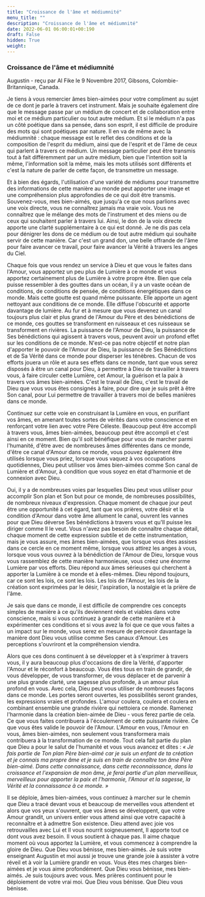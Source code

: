 ```yaml
---
title: "Croissance de l'âme et médiumnité"
menu_title: ""
description: "Croissance de l'âme et médiumnité"
date: 2022-06-01 06:00:01+00:190
draft: False
hidden: True
weight:
---
```

### Croissance de l'âme et médiumnité

Augustin - reçu par Al Fike le 9 Novembre 2017, Gibsons, Colombie-Britannique, Canada.

Je tiens à vous remercier âmes bien-aimées pour votre compliment au sujet de ce dont je parle à travers cet instrument. Mais je souhaite également dire que le message passe par un médium de concert et de collaboration entre moi et ce médium particulier ou tout autre médium. Et si le médium n'a pas un côté poétique dans sa pensée, dans son esprit, il est difficile de produire des mots qui sont poétiques par nature. Il en va de même avec la médiumnité : chaque message est le reflet des conditions et de la composition de l'esprit du médium, ainsi que de l'esprit et de l'âme de ceux qui parlent à travers ce médium. Un message particulier peut être transmis tout à fait différemment par un autre médium, bien que l'intention soit la même, l'information soit la même, mais les mots utilisés sont différents et c'est la nature de parler de cette façon, de transmettre un message. 

Et à bien des égards, l'utilisation d'une variété de médiums pour transmettre des informations de cette manière au monde peut apporter une image et une compréhension plus approfondies de ce qui doit être transmis. Souvenez-vous, mes bien-aimés, que jusqu'à ce que nous parlions avec une voix directe, vous ne connaîtrez jamais ma vraie voix. Vous ne connaîtrez que le mélange des mots de l'instrument et des miens ou de ceux qui souhaitent parler à travers lui. Ainsi, le don de la voix directe apporte une clarté supplémentaire à ce qui est donné. Je ne dis pas cela pour dénigrer les dons de ce médium ou de tout autre médium qui souhaite servir de cette manière. Car c'est un grand don, une belle offrande de l'âme pour faire avancer ce travail, pour faire avancer la Vérité à travers les anges du Ciel.

Chaque fois que vous rendez un service à Dieu et que vous le faites dans l'Amour, vous apportez un peu plus de Lumière à ce monde et vous apportez certainement plus de Lumière à votre propre être. Bien que cela puisse ressembler à des gouttes dans un océan, il y a un vaste océan de conditions, de conditions de pensée, de conditions énergétiques dans ce monde. Mais cette goutte est quand même puissante. Elle apporte un agent nettoyant aux conditions de ce monde. Elle diffuse l'obscurité et apporte davantage de lumière. Au fur et à mesure que vous devenez un canal toujours plus clair et plus grand de l'Amour du Père et des bénédictions de ce monde, ces gouttes se transforment en ruisseaux et ces ruisseaux se transforment en rivières. La puissance de l'Amour de Dieu, la puissance de Ses bénédictions qui agissent à travers vous, peuvent avoir un profond effet sur les conditions de ce monde. N'est-ce pas notre objectif et notre plan d'apporter le pouvoir de l'Amour de Dieu, la puissance de Ses Bénédictions et de Sa Vérité dans ce monde pour disperser les ténèbres. Chacun de vos efforts jouera un rôle et aura ses effets dans ce monde, tant que vous serez disposés à être un canal pour Dieu, à permettre à Dieu de travailler à travers vous, à faire circuler cette Lumière, cet Amour, la guérison et la paix à travers vos âmes bien-aimées. C'est le travail de Dieu, c'est le travail de Dieu que vous vous êtes consignés à faire, pour dire que je suis prêt à être Son canal, pour Lui permettre de travailler à travers moi de belles manières dans ce monde.

Continuez sur cette voie en construisant la Lumière en vous, en purifiant vos âmes, en amenant toutes sortes de vérités dans votre conscience et en renforçant votre lien avec votre Père Céleste. Beaucoup peut être accompli à travers vous, âmes bien-aimées, beaucoup peut être accompli et c'est ainsi en ce moment. Bien qu'il soit bénéfique pour vous de marcher parmi l'humanité, d'être avec de nombreuses âmes différentes dans ce monde, d'être ce canal d'Amour dans ce monde, vous pouvez également être utilisés lorsque vous priez, lorsque vous vaquez à vos occupations quotidiennes, Dieu peut utiliser vos âmes bien-aimées comme Son canal de Lumière et d'Amour, à condition que vous soyez en état d'harmonie et de connexion avec Dieu.

Oui, il y a de nombreuses voies par lesquelles Dieu peut vous utiliser pour accomplir Son plan et Son but pour ce monde, de nombreuses possibilités, de nombreux niveaux d'expression. Chaque moment de chaque jour peut être une opportunité à cet égard, tant que vos prières, votre désir et la condition d'Amour dans votre âme allument le canal, ouvrent les vannes pour que Dieu déverse Ses bénédictions à travers vous et qu'Il puisse les diriger comme Il le veut. Vous n'avez pas besoin de connaître chaque détail, chaque moment de cette expression subtile et de cette instrumentation, mais je vous assure, mes âmes bien-aimées, que lorsque vous êtes assises dans ce cercle en ce moment même, lorsque vous attirez les anges à vous, lorsque vous vous ouvrez à la bénédiction de l'Amour de Dieu, lorsque vous vous rassemblez de cette manière harmonieuse, vous créez une énorme Lumière par vos efforts. Dieu répond aux âmes sérieuses qui cherchent à apporter la Lumière à ce monde et à elles-mêmes. Dieu répond toujours, car ce sont les lois, ce sont les lois. Les lois de l'Amour, les lois de la création sont exprimées par le désir, l'aspiration, la nostalgie et la prière de l'âme.

Je sais que dans ce monde, il est difficile de comprendre ces concepts simples de manière à ce qu'ils deviennent réels et viables dans votre conscience, mais si vous continuez à grandir de cette manière et à expérimenter ces conditions et si vous avez la foi que ce que vous faites a un impact sur le monde, vous serez en mesure de percevoir davantage la manière dont Dieu vous utilise comme Ses canaux d'Amour. Les perceptions s'ouvriront et la compréhension viendra.

Alors que ces dons continuent à se développer et à s'exprimer à travers vous, il y aura beaucoup plus d'occasions de dire la Vérité, d'apporter l'Amour et le réconfort à beaucoup. Vous êtes tous en train de grandir, de vous développer, de vous transformer, de vous déplacer et de parvenir à une plus grande clarté, une sagesse plus profonde, à un amour plus profond en vous. Avec cela, Dieu peut vous utiliser de nombreuses façons dans ce monde. Les portes seront ouvertes, les possibilités seront grandes, les expressions vraies et profondes. L'amour coulera, coulera et coulera en combinant ensemble une grande rivière qui nettoiera ce monde. Ramenez l'harmonie dans la création bien-aimée de Dieu - vous ferez partie de cela. Ce que vous faites contribuera à l'écoulement de cette puissante rivière. Ce que vous êtes valide le pouvoir de l'Amour. L'Amour en vous, l'Amour en vous, âmes bien-aimées, non seulement vous transformera mais contribuera à la transformation de ce monde. Tout cela fait partie du plan que Dieu a pour le salut de l'humanité et vous vous avancez et dites :  *« Je fais partie de Ton plan Père bien-aimé car je suis un enfant de ta création et je connais ma propre âme et je suis en train de connaître ton âme Père bien-aimé. Dans cette connaissance, dans cette reconnaissance, dans la croissance et l'expansion de mon âme, je ferai partie d'un plan merveilleux, merveilleux pour apporter la paix et l'harmonie, l'Amour et la sagesse, la Vérité et la connaissance à ce monde. »*

Il se déploie, âmes bien-aimées, vous continuez à marcher sur le chemin que Dieu a tracé devant vous et beaucoup de merveilles vous attendent et alors que vos yeux s'ouvrent, que vos âmes se développent, que votre Amour grandit, un univers entier vous attend ainsi que votre capacité à reconnaître et à admettre Son existence. Dieu attend avec joie vos retrouvailles avec Lui et Il vous nourrit soigneusement, Il apporte tout ce dont vous avez besoin. Il vous soutient à chaque pas. Il aime chaque moment où vous apportez la Lumière, et vous commencez à comprendre la gloire de Dieu. Que Dieu vous bénisse, mes bien-aimés. Je suis votre enseignant Augustin et moi aussi je trouve une grande joie à assister à votre réveil et à voir la Lumière grandir en vous. Vous êtes mes charges bien-aimées et je vous aime profondément. Que Dieu vous bénisse, mes bien-aimés. Je suis toujours avec vous. Mes prières continuent pour le déploiement de votre vrai moi. Que Dieu vous bénisse. Que Dieu vous bénisse.
